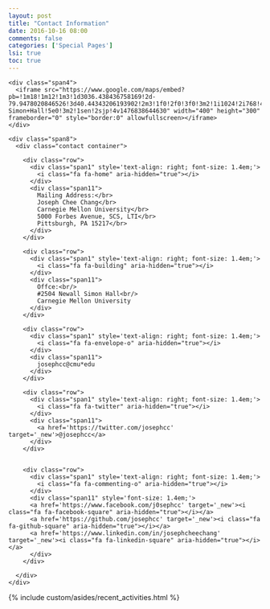 ```yaml
---
layout: post
title: "Contact Information"
date: 2016-10-16 08:00
comments: false
categories: ['Special Pages']
lsi: true
toc: true
---
```


<div class="container">
  <div class="row">

    <div class="span4">
      <iframe src="https://www.google.com/maps/embed?pb=!1m18!1m12!1m3!1d3036.438436758169!2d-79.9478020846526!3d40.44343206193902!2m3!1f0!2f0!3f0!3m2!1i1024!2i768!4f13.1!3m3!1m2!1s0x8834f2216b3de60b%3A0x9dc3e7773e241828!2sNewell-Simon+Hall!5e0!3m2!1sen!2sjp!4v1476838644630" width="400" height="300" frameborder="0" style="border:0" allowfullscreen></iframe>
    </div>

    <div class="span8">
      <div class="contact container">

        <div class="row">
          <div class="span1" style='text-align: right; font-size: 1.4em;'>
            <i class="fa fa-home" aria-hidden="true"></i>
          </div>
          <div class="span11">
            Mailing Address:</br>
            Joseph Chee Chang</br>
            Carnegie Mellon University</br>
            5000 Forbes Avenue, SCS, LTI</br>
            Pittsburgh, PA 15217</br>
          </div>
        </div>

        <div class="row">
          <div class="span1" style='text-align: right; font-size: 1.4em;'>
            <i class="fa fa-building" aria-hidden="true"></i>
          </div>
          <div class="span11">
            Offce:<br/>
            #2504 Newall Simon Hall<br/>
            Carnegie Mellon University
          </div>
        </div>

        <div class="row">
          <div class="span1" style='text-align: right; font-size: 1.4em;'>
            <i class="fa fa-envelope-o" aria-hidden="true"></i>
          </div>
          <div class="span11">
            josephcc@cmu*edu
          </div>
        </div>

        <div class="row">
          <div class="span1" style='text-align: right; font-size: 1.4em;'>
            <i class="fa fa-twitter" aria-hidden="true"></i>
          </div>
          <div class="span11">
            <a href='https://twitter.com/josephcc' target='_new'>@josephcc</a>
          </div>
        </div>


        <div class="row">
          <div class="span1" style='text-align: right; font-size: 1.4em;'>
            <i class="fa fa-commenting-o" aria-hidden="true"></i>
          </div>
          <div class="span11" style='font-size: 1.4em;'>
          <a href='https://www.facebook.com/j0sephcc' target='_new'><i class="fa fa-facebook-square" aria-hidden="true"></i></a>
          <a href='https://github.com/josephcc' target='_new'><i class="fa fa-github-square" aria-hidden="true"></i></a>
          <a href='https://www.linkedin.com/in/josephcheechang' target='_new'><i class="fa fa-linkedin-square" aria-hidden="true"></i></a>
          </div>
        </div>

      </div>
    </div>

  </div>
</div>


<div>
  {% include custom/asides/recent_activities.html %}
</div>

